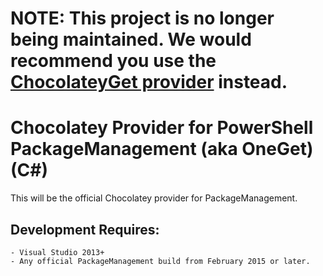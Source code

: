 # **NOTE:** This project is no longer being maintained. We would recommend you use the [ChocolateyGet provider]( https://github.com/jianyunt/ChocolateyGet) instead.
# Chocolatey Provider for PowerShell PackageManagement (aka OneGet) (C#)
This will be the official Chocolatey provider for PackageManagement.

## Development Requires:
    - Visual Studio 2013+
    - Any official PackageManagement build from February 2015 or later.